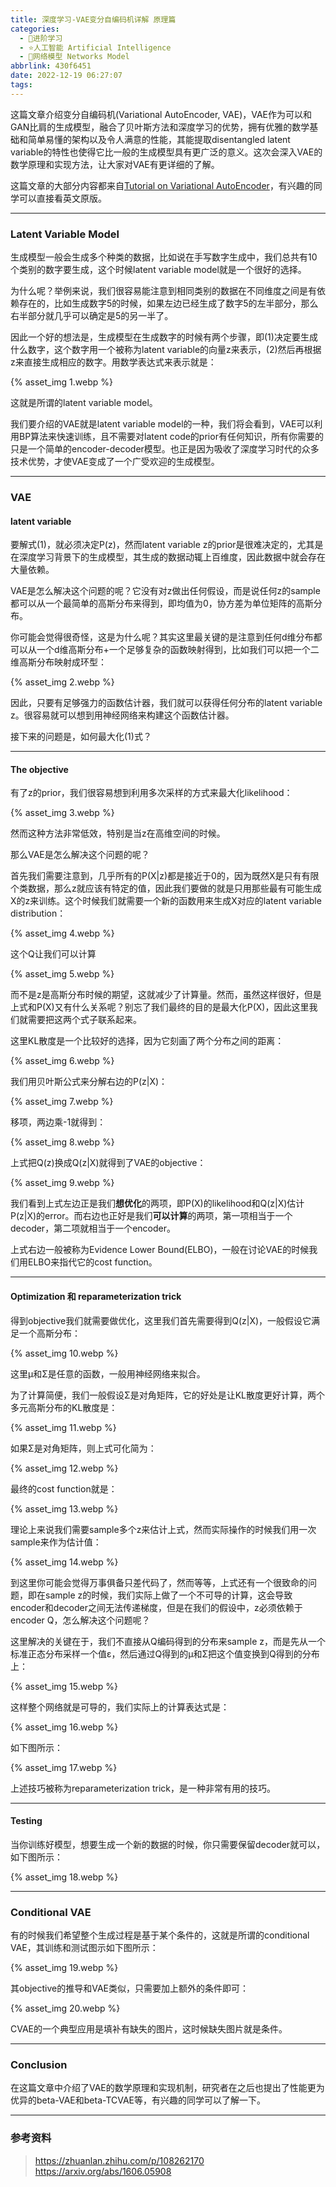 ```yaml
---
title: 深度学习-VAE变分自编码机详解 原理篇
categories:
  - 🌙进阶学习
  - ⭐人工智能 Artificial Intelligence
  - 💫网络模型 Networks Model
abbrlink: 430f6451
date: 2022-12-19 06:27:07
tags:
---
```


这篇文章介绍变分自编码机(Variational AutoEncoder, VAE)，VAE作为可以和GAN比肩的生成模型，融合了贝叶斯方法和深度学习的优势，拥有优雅的数学基础和简单易懂的架构以及令人满意的性能，其能提取disentangled latent variable的特性也使得它比一般的生成模型具有更广泛的意义。这次会深入VAE的数学原理和实现方法，让大家对VAE有更详细的了解。

这篇文章的大部分内容都来自[Tutorial on Variational AutoEncoder](https://arxiv.org/abs/1606.05908)，有兴趣的同学可以直接看英文原版。

<!--more-->

***

### Latent Variable Model

生成模型一般会生成多个种类的数据，比如说在手写数字生成中，我们总共有10个类别的数字要生成，这个时候latent variable model就是一个很好的选择。

为什么呢？举例来说，我们很容易能注意到相同类别的数据在不同维度之间是有依赖存在的，比如生成数字5的时候，如果左边已经生成了数字5的左半部分，那么右半部分就几乎可以确定是5的另一半了。

因此一个好的想法是，生成模型在生成数字的时候有两个步骤，即(1)决定要生成什么数字，这个数字用一个被称为latent variable的向量z来表示，(2)然后再根据z来直接生成相应的数字。用数学表达式来表示就是：

{% asset_img 1.webp %}

这就是所谓的latent variable model。

我们要介绍的VAE就是latent variable model的一种，我们将会看到，VAE可以利用BP算法来快速训练，且不需要对latent code的prior有任何知识，所有你需要的只是一个简单的encoder-decoder模型。也正是因为吸收了深度学习时代的众多技术优势，才使VAE变成了一个广受欢迎的生成模型。

***

### VAE

#### latent variable

要解式(1)，就必须决定P(z)，然而latent variable z的prior是很难决定的，尤其是在深度学习背景下的生成模型，其生成的数据动辄上百维度，因此数据中就会存在大量依赖。

VAE是怎么解决这个问题的呢？它没有对z做出任何假设，而是说任何z的sample都可以从一个最简单的高斯分布来得到，即均值为0，协方差为单位矩阵的高斯分布。

你可能会觉得很奇怪，这是为什么呢？其实这里最关键的是注意到任何d维分布都可以从一个d维高斯分布+一个足够复杂的函数映射得到，比如我们可以把一个二维高斯分布映射成环型：

{% asset_img 2.webp %}

因此，只要有足够强力的函数估计器，我们就可以获得任何分布的latent variable z。很容易就可以想到用神经网络来构建这个函数估计器。

接下来的问题是，如何最大化(1)式？

***

#### The objective

有了z的prior，我们很容易想到利用多次采样的方式来最大化likelihood：

{% asset_img 3.webp %}

然而这种方法非常低效，特别是当z在高维空间的时候。

那么VAE是怎么解决这个问题的呢？

首先我们需要注意到，几乎所有的P(X|z)都是接近于0的，因为既然X是只有有限个类数据，那么z就应该有特定的值，因此我们要做的就是只用那些最有可能生成X的z来训练。这个时候我们就需要一个新的函数用来生成X对应的latent variable distribution：

{% asset_img 4.webp %}

这个Q让我们可以计算

{% asset_img 5.webp %}

而不是z是高斯分布时候的期望，这就减少了计算量。然而，虽然这样很好，但是上式和P(X)又有什么关系呢？别忘了我们最终的目的是最大化P(X)，因此这里我们就需要把这两个式子联系起来。

这里KL散度是一个比较好的选择，因为它刻画了两个分布之间的距离：

{% asset_img 6.webp %}

我们用贝叶斯公式来分解右边的P(z|X)：

{% asset_img 7.webp %}

移项，两边乘-1就得到：

{% asset_img 8.webp %}

上式把Q(z)换成Q(z|X)就得到了VAE的objective：

{% asset_img 9.webp %}

我们看到上式左边正是我们**想优化**的两项，即P(X)的likelihood和Q(z|X)估计P(z|X)的error。而右边也正好是我们**可以计算**的两项，第一项相当于一个decoder，第二项就相当于一个encoder。

上式右边一般被称为Evidence Lower Bound(ELBO)，一般在讨论VAE的时候我们用ELBO来指代它的cost function。

***

#### Optimization 和 reparameterization trick

得到objective我们就需要做优化，这里我们首先需要得到Q(z|X)，一般假设它满足一个高斯分布：

{% asset_img 10.webp %}

这里μ和Σ是任意的函数，一般用神经网络来拟合。

为了计算简便，我们一般假设Σ是对角矩阵，它的好处是让KL散度更好计算，两个多元高斯分布的KL散度是：

{% asset_img 11.webp %}

如果Σ是对角矩阵，则上式可化简为：

{% asset_img 12.webp %}

最终的cost function就是：

{% asset_img 13.webp %}

理论上来说我们需要sample多个z来估计上式，然而实际操作的时候我们用一次sample来作为估计值：

{% asset_img 14.webp %}

到这里你可能会觉得万事俱备只差代码了，然而等等，上式还有一个很致命的问题，即在sample z的时候，我们实际上做了一个不可导的计算，这会导致encoder和decoder之间无法传递梯度，但是在我们的假设中，z必须依赖于encoder Q，怎么解决这个问题呢？

这里解决的关键在于，我们不直接从Q编码得到的分布来sample z，而是先从一个标准正态分布采样一个值ε，然后通过Q得到的μ和Σ把这个值变换到Q得到的分布上：

{% asset_img 15.webp %}

这样整个网络就是可导的，我们实际上的计算表达式是：

{% asset_img 16.webp %}

如下图所示：

{% asset_img 17.webp %}

上述技巧被称为reparameterization trick，是一种非常有用的技巧。

***

#### Testing

当你训练好模型，想要生成一个新的数据的时候，你只需要保留decoder就可以，如下图所示：

{% asset_img 18.webp %}

***

### Conditional VAE

有的时候我们希望整个生成过程是基于某个条件的，这就是所谓的conditional VAE，其训练和测试图示如下图所示：

{% asset_img 19.webp %}

其objective的推导和VAE类似，只需要加上额外的条件即可：

{% asset_img 20.webp %}

CVAE的一个典型应用是填补有缺失的图片，这时候缺失图片就是条件。

***

### Conclusion

在这篇文章中介绍了VAE的数学原理和实现机制，研究者在之后也提出了性能更为优异的beta-VAE和beta-TCVAE等，有兴趣的同学可以了解一下。

***

### 参考资料

> <https://zhuanlan.zhihu.com/p/108262170>
> <https://arxiv.org/abs/1606.05908>

